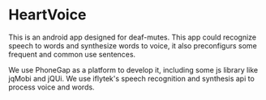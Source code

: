 HeartVoice
==========
This is an android app designed for deaf-mutes. This app could recognize speech to words and synthesize words to voice, it also
preconfigurs some frequent and common use sentences. 

We use PhoneGap as a platform to develop it, including some js library like jqMobi and jQUi. We use iflytek's speech recognition
and synthesis api to process voice and words.



